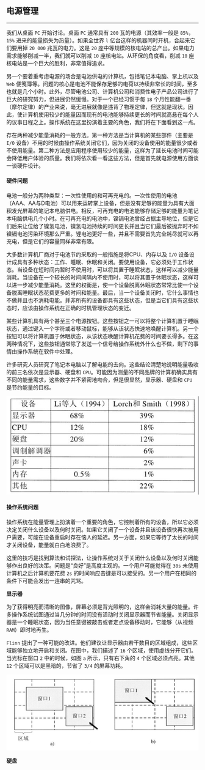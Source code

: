 ## 电源管理

-------

我们从桌面 `PC` 开始讨论。桌面 `PC` 通常具有 `200` 瓦的电源（其效率一般是 `85%`，`15%` 进来的能量损失为热量）。如果全世界 `l` 亿台这样的机器同时开机，合起来它们要用掉 `20 000` 兆瓦的电力。这是 `20` 座中等规模的核电站的总产出。如果电力需求能够削减一半，我们就可以削减 `10` 座核电站。从环保的角度看，削减 `10` 座核电站是一个巨大的胜利，非常值得追求。

另一个要着重考虑电源的场合是电池供电的计算机，包括笔记本电脑、掌上机以及 `Web` 便笺簿等。问题的核心是电池不能保存足够的电荷以持续非常长的时间，至多也就是几个小时。此外，尽管电池公司、计算机公司和消费性电子产品公司进行了巨大的研究努力，但进展仍然缓慢。对于一个已经习惯于每 `18` 个月性能翻一番（摩尔定律）的产业来说，毫无进展就像是违背了物理定律，但这就是现状。因此，使计算机使用较少的能量因而现有的电池能够持续更长的时间就高悬在每个人的议事日程之上。操作系统在这里扮演着主要的角色，我们将在下面看到这一点。

存在两种减少能量消耗的一般方法。第一种方法是当计算机的某些部件（主要是 `I/O` 设备）不用的时候由操作系统关闭它们，因为关闭的设备使用的能量很少或者不使用能量。第二种方法是应用程序使用较少的能量，这样为了延长电池时间可能会降低用户体验的质量。我们将依次看一看这些方法，但是首先就电源使用方面谈一谈硬件设计。

#### 硬件问题

电池一般分为两种类型：一次性使用的和可再充电的。一次性使用的电池（AAA、AA与D电池）可以用来运转掌上设备，但是没有足够的能量为具有大面积发光屏幕的笔记本电脑供电。相反，可再充电的电池能够存储足够的能量为笔记本电脑供电几个小时。在可再充电的电池中，镍镉电池曾经占据主导地位，但是它们后来让位给了镍氢电池，镍氢电池持续的时间更长并且当它们最后被抛弃时不如镍镉电池污染环境那么严重。锂电池更好一些，并且不需要首先完全耗尽就可以再充电，但是它们的容量同样非常有限。

大多数计算机厂商对于电池节约采取的一般措施是将CPU、内存以及 `I/O` 设备设计成具有多种状态：工作、睡眠、休眠和关闭。要使用设备，它必须处于工作状态。当设备在短时间内暂时不使用时，可以将其置于睡眠状态，这样可以减少能量消耗。当设备在一个较长的时间间隔内不使用时，可以将其置于休眠状态，这样可以进一步减少能量消耗。这里的权衡是，使一个设备脱离休眠状态常常比使一个设备脱离睡眠状态花费更多的时间和能量。最后，当一个设备关闭时，它什么事情也不做并且也不消耗电能。并非所有的设备都具有这些状态，但是当它们具有这些状态时，应该由操作系统在正确的时机管理状态的变迁。

某些计算机具有两个甚至三个电源按钮。这些按钮之一可以将整个计算机置于睡眠状态，通过键入一个字符或者移动鼠标，能够从该状态快速地唤醒计算机。另一个按钮可以将计算机置于休眠状态，从该状态唤醒计算机花费的时间要长得多。在这两种情况下，这些按钮通常除了发送一个信号给操作系统外什么也不做，剩下的事情由操作系统在软件中处理。

许多研究人员研究了笔记本电脑以了解电能的去向。这些结论清楚地说明能量吸收的前三名依次是显示器、硬盘和 `CPU`。可能因为测量的不同品牌的计算机确实具有不同的能量需求，这些数字并不紧密地吻合，但是很显然，显示器、硬盘和 `CPU` 是节约能量的目标。

![image-20201029151517800](assets/image-20201029151517800.png)

#### 操作系统问题

操作系统在能量管理上扮演着一个重要的角色，它控制着所有的设备，所以它必须决定关闭什么设备以及何时关闭。如果它关闭了一个设备并且该设备很快再次被用户需要，可能在设备重启时存在恼人的延迟。另一方面，如果它等待了太长的时间才关闭设备，能量就白白地浪费了。

这里的技巧是找到算法和试探法，让操作系统对关于关闭什么设备以及何时关闭能够作出良好的决策。问题是“良好”是高度主观的。一个用户可能觉得在 `30s` 未使用计算机之后计算机要花费 `2s` 的时间响应击键是可以接受的。另一个用户在相同的条件下可能会发出一连串的咒骂。

**显示器**

为了获得明亮而清晰的图像，屏幕必须是背光照明的，这样会消耗大量的能量。许多操作系统试图通过当几分钟的时间没有活动时关闭显示器而节省能量。关闭显示器是一个睡眠状态，因为当任意键被敲击或者定点设备移动时，它能够（从视频 `RAM`）即时地再生。

`Flinn` 提出了一种可能的改进。他们建议让显示器由若干数目的区域组成，这些区域能够独立地开启和关闭。在图中，我们描述了 `16` 个区域，使用虚线分开它们。当光标在窗口 `2` 中的时候，如图 `a` 所示，只有右下角的 `4` 个区域必须点亮。其他 `12` 个区域可以是黑暗的，节省了 `3/4` 的屏幕功耗。

![image-20201029152020320](assets/image-20201029152020320.png)

**硬盘**

